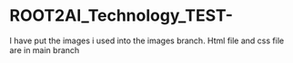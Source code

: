 # ROOT2AI_Technology_TEST-

I have put the images i used into the images branch.
Html file and css file are in main branch
